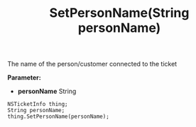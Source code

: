 ﻿---
uid: crmscript_ref_NSTicketInfo_SetPersonName
title: SetPersonName(String personName)
intellisense: NSTicketInfo.SetPersonName
keywords: NSTicketInfo, GetPersonName
so.topic: reference
---

The name of the person/customer connected to the ticket

**Parameter:** 
 - **personName** String

```crmscript
NSTicketInfo thing;
String personName;
thing.SetPersonName(personName);
```

